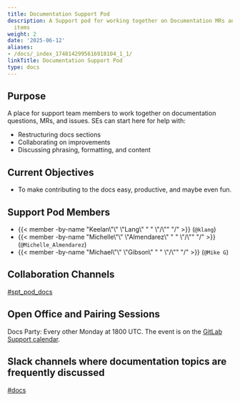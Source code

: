 ```yaml
---
title: Documentation Support Pod
description: A Support pod for working together on Documentation MRs and other Docs-related
  items
weight: 2
date: '2025-06-12'
aliases:
- /docs/_index_1748142995616918104_1_1/
linkTitle: Documentation Support Pod
type: docs
---
```


## Purpose

A place for support team members to work together on documentation questions, MRs, and issues. SEs can start here for help with:

- Restructuring docs sections
- Collaborating on improvements
- Discussing phrasing, formatting, and content

## Current Objectives

- To make contributing to the docs easy, productive, and maybe even fun.

## Support Pod Members

- {{< member -by-name "Keelan\\\"\\\" \\\"Lang\\\" " " \\\"/\\\"" "/" >}} (`@klang`)
- {{< member -by-name "Michelle\\\"\\\" \\\"Almendarez\\\" " " \\\"/\\\"" "/" >}} (`@Michelle_Almendarez`)
- {{< member -by-name "Michael\\\"\\\" \\\"Gibson\\\" " " \\\"/\\\"" "/" >}} (`@Mike G`)

## Collaboration Channels

[#spt_pod_docs](https://gitlab.enterprise.slack.com/archives/C07UU2R5SKU)

## Open Office and Pairing Sessions

Docs Party: Every other Monday at 1800 UTC. The event is on the [GitLab Support calendar](/handbook/support/#google-calendar).

## Slack channels where documentation topics are frequently discussed

[#docs](https://gitlab.enterprise.slack.com/archives/C16HYA2P5)
